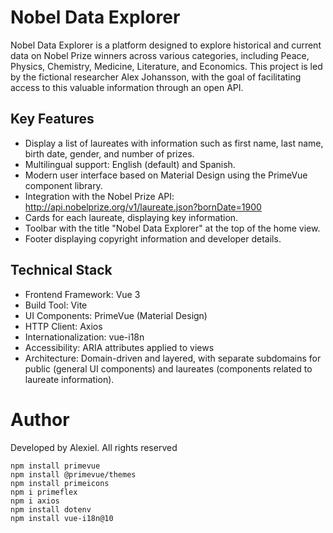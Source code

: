 # Nobel Data Explorer
Nobel Data Explorer is a platform designed to explore historical and current data on Nobel Prize winners across various categories, including Peace, Physics, Chemistry, Medicine, Literature, and Economics. This project is led by the fictional researcher Alex Johansson, with the goal of facilitating access to this valuable information through an open API.

## Key Features
* Display a list of laureates with information such as first name, last name, birth date, gender, and number of prizes.
* Multilingual support: English (default) and Spanish.
* Modern user interface based on Material Design using the PrimeVue component library.
* Integration with the Nobel Prize API: http://api.nobelprize.org/v1/laureate.json?bornDate=1900
* Cards for each laureate, displaying key information.
* Toolbar with the title "Nobel Data Explorer" at the top of the home view.
* Footer displaying copyright information and developer details.

## Technical Stack
* Frontend Framework: Vue 3
* Build Tool: Vite
* UI Components: PrimeVue (Material Design)
* HTTP Client: Axios
* Internationalization: vue-i18n
* Accessibility: ARIA attributes applied to views
* Architecture: Domain-driven and layered, with separate subdomains for public (general UI components) and laureates (components related to laureate information).

# Author
Developed by Alexiel. All rights reserved
```
npm install primevue
npm install @primevue/themes
npm install primeicons
npm i primeflex
npm i axios
npm install dotenv
npm install vue-i18n@10
```
